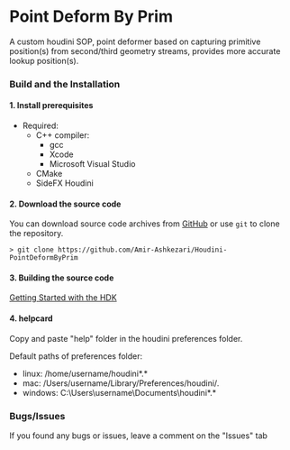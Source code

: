 # Point Deform By Prim

A custom houdini SOP, point deformer based on capturing primitive position(s) from second/third geometry streams, provides more accurate lookup position(s).

### Build and the Installation

#### 1. Install prerequisites

- Required:
    - C++ compiler:
        - gcc
        - Xcode
        - Microsoft Visual Studio
    - CMake
    - SideFX Houdini

#### 2. Download the source code

You can download source code archives from [GitHub](https://www.github.com/Amir-Ashkezari/Houdini-PointDeformByPrim) or use ```git``` to clone the repository.

```
> git clone https://github.com/Amir-Ashkezari/Houdini-PointDeformByPrim
```

#### 3. Building the source code

[Getting Started with the HDK](https://www.sidefx.com/tutorials/quick-tip-getting-started-with-the-hdk/)

#### 4. helpcard

Copy and paste "help" folder in the houdini preferences folder.

Default paths of preferences folder:
  * linux: /home/username/houdini*.*
  * mac: /Users/username/Library/Preferences/houdini/*.*
  * windows: C:\Users\username\Documents\houdini*.*

### Bugs/Issues

If you found any bugs or issues, leave a comment on the "Issues" tab
